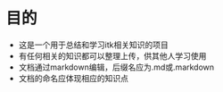 # 目的
* 这是一个用于总结和学习itk相关知识的项目
* 有任何相关的知识都可以整理上传，供其他人学习使用
* 文档通过markdown编辑，后缀名应为.md或.markdown
* 文档的命名应体现相应的知识点
